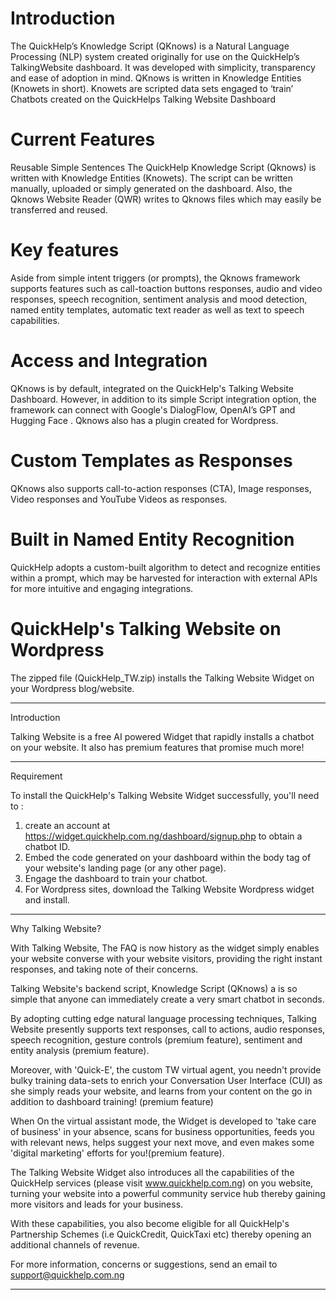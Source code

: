
# Introduction 

The QuickHelp’s Knowledge Script (QKnows) is a Natural Language Processing (NLP) system
created originally for use on the QuickHelp’s TalkingWebsite dashboard. It was developed with
simplicity, transparency and ease of adoption in mind. QKnows is written in Knowledge Entities
(Knowets in short). Knowets are scripted data sets engaged to ‘train’ Chatbots created on the
QuickHelps Talking Website Dashboard


# Current Features
Reusable Simple Sentences
The QuickHelp Knowledge Script (Qknows) is written with Knowledge Entities (Knowets). The script can be written manually, uploaded or simply generated on the dashboard. Also, the Qknows Website Reader (QWR) writes to Qknows files which may easily be transferred and reused.

# Key features
Aside from simple intent triggers (or prompts), the Qknows framework supports features such as call-toaction buttons responses, audio and video responses, speech recognition, sentiment analysis and mood detection, named entity templates, automatic text reader as well as text to speech capabilities.

# Access and Integration
QKnows is by default, integrated on the QuickHelp's Talking Website Dashboard. However, in addition to its simple Script integration option, the framework can connect with Google's DialogFlow, OpenAI’s GPT and Hugging Face . Qknows also has a plugin created for Wordpress.

# Custom Templates as Responses
QKnows also supports call-to-action responses (CTA), Image responses, Video responses and YouTube Videos as responses.

# Built in Named Entity Recognition
QuickHelp adopts a custom-built algorithm to detect and recognize entities within a prompt, which may
be harvested for interaction with external APIs for more intuitive and engaging integrations. 



# QuickHelp's Talking Website on Wordpress

The zipped file (QuickHelp_TW.zip) installs the Talking Website Widget on your Wordpress blog/website.

************
Introduction

Talking Website is a free AI powered Widget that rapidly installs a chatbot on your website. It also has premium features that promise much more!

***********

Requirement

To install the QuickHelp's Talking Website Widget successfully, you'll need to :

1. create an account at https://widget.quickhelp.com.ng/dashboard/signup.php to obtain a chatbot ID.
2. Embed the code generated on your dashboard within the body tag of your website's landing page (or any other page).
3. Engage the dashboard to train your chatbot.
4. For Wordpress sites, download the Talking Website Wordpress widget and install.


********************
Why Talking Website?

With Talking Website, The FAQ is now history as the widget simply enables your website converse with your website visitors, providing the right instant responses, and taking note of their concerns.

Talking Website's backend script, Knowledge Script (QKnows) a is so simple that anyone can immediately create a very smart chatbot in seconds.

By adopting cutting edge natural language processing techniques, Talking Website presently supports text responses, call to actions, audio responses, speech recognition, gesture controls (premium feature), sentiment and entity analysis (premium feature).

Moreover, with 'Quick-E', the custom TW virtual agent, you needn't provide bulky training data-sets to enrich your Conversation User Interface (CUI) as she simply reads your website, and learns from your content on the go in addition to dashboard training! (premium feature)

When On the virtual assistant mode, the Widget is developed to 'take care of business' in your absence, scans for business opportunities, feeds you with relevant news, helps suggest your next move, and even makes some 'digital marketing' efforts for you!(premium feature).

The Talking Website Widget also introduces all the capabilities of the QuickHelp services (please visit www.quickhelp.com.ng) on you website, turning your website into a powerful community service hub thereby gaining more visitors and leads for your business.

With these capabilities, you also become eligible for all QuickHelp's Partnership Schemes (i.e QuickCredit, QuickTaxi etc) thereby opening an additional channels of revenue.

For more information, concerns or suggestions, send an email to support@quickhelp.com.ng

*********************


